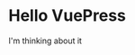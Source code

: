# Hello VuePress

I'm thinking about it

# <i class="devicon-vuejs-plain-wordmark colored"></i>

<i class="fab fa-facebook"></i>
<i class="fab fa-instagram"></i>
<i class="fab fa-twitter"></i>
